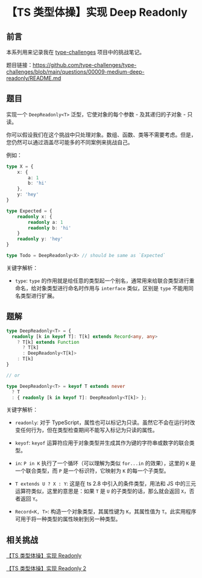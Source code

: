# 【TS 类型体操】实现 Deep Readonly

## 前言

本系列用来记录我在 [type-challenges](https://github.com/type-challenges/type-challenges) 项目中的挑战笔记。

题目链接：https://github.com/type-challenges/type-challenges/blob/main/questions/00009-medium-deep-readonly/README.md

## 题目

实现一个 `DeepReadonly<T>` 泛型，它使对象的每个参数 - 及其递归的子对象 - 只读。

你可以假设我们在这个挑战中只处理对象。数组、函数、类等不需要考虑。但是，您仍然可以通过涵盖尽可能多的不同案例来挑战自己。

例如：

```ts
type X = {
    x: {
        a: 1
        b: 'hi'
    },
    y: 'hey'
}

type Expected = {
    readonly x: {
        readonly a: 1
        readonly b: 'hi'
    }
    readonly y: 'hey'
}

type Todo = DeepReadonly<X> // should be same as `Expected`
```

关键字解析：

- `type`: `type` 的作用就是给任意的类型起一个别名，通常用来给联合类型进行重命名，给对象类型进行命名时作用与 `interface` 类似，区别是 `type` 不能用同名类型进行扩展。

## 题解

```ts
type DeepReadonly<T> = {
  readonly [k in keyof T]: T[k] extends Record<any, any>
    ? T[k] extends Function
      ? T[k]
      : DeepReadonly<T[k]>
    : T[k]
}

// or

type DeepReadonly<T> = keyof T extends never
  ? T
  : { readonly [k in keyof T]: DeepReadonly<T[k]> };
```

关键字解析：

- `readonly`: 对于 TypeScript，属性也可以标记为只读。虽然它不会在运行时改变任何行为，但在类型检查期间不能写入标记为只读的属性。

- `keyof`: `keyof` 运算符应用于对象类型并生成其作为键的字符串或数字的联合类型。

- `in`: `P in K` 执行了一个循环（可以理解为类似 `for...in` 的效果），这里的 `K` 是一个联合类型，而 `P` 是一个标识符，它映射为 `K` 的每一个子类型。

- `T extends U ? X : Y`: 这是在 ts 2.8 中引入的条件类型，用法和 JS 中的三元运算符类似，这里的意思是：如果 `T` 是 `U` 的子类型的话，那么就会返回 `X`，否者返回 `Y`。

- `Record<K, T>`: 构造一个对象类型，其属性键为 `K`，其属性值为 `T`。此实用程序可用于将一种类型的属性映射到另一种类型。

## 相关挑战

[【TS 类型体操】实现 Readonly](./%E3%80%90TS%20%E7%B1%BB%E5%9E%8B%E4%BD%93%E6%93%8D%E3%80%91%E5%AE%9E%E7%8E%B0%20Readonly.md)

[【TS 类型体操】实现 Readonly 2](./%E3%80%90TS%20%E7%B1%BB%E5%9E%8B%E4%BD%93%E6%93%8D%E3%80%91%E5%AE%9E%E7%8E%B0%20Readonly%202.md)
